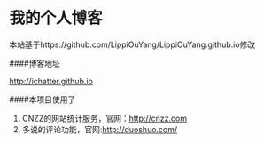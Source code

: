 我的个人博客
================

本站基于https://github.com/LippiOuYang/LippiOuYang.github.io修改

####博客地址

http://ichatter.github.io


####本项目使用了
1. CNZZ的网站统计服务，官网：http://cnzz.com 
2. 多说的评论功能，官网:http://duoshuo.com/


